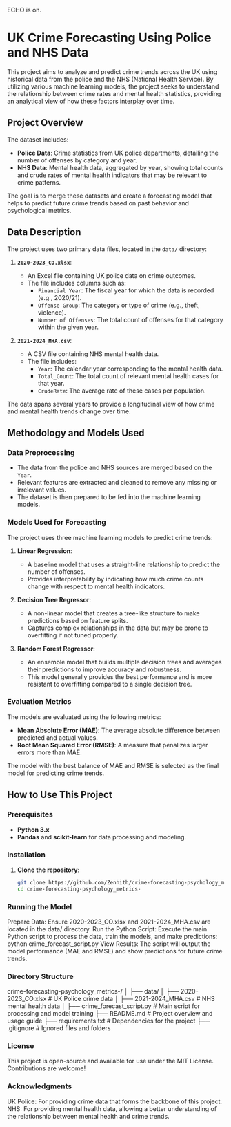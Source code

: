 ECHO is on.
# UK Crime Forecasting Using Police and NHS Data

This project aims to analyze and predict crime trends across the UK using historical data from the police and the NHS (National Health Service). By utilizing various machine learning models, the project seeks to understand the relationship between crime rates and mental health statistics, providing an analytical view of how these factors interplay over time.

## Project Overview

The dataset includes:
- **Police Data**: Crime statistics from UK police departments, detailing the number of offenses by category and year.
- **NHS Data**: Mental health data, aggregated by year, showing total counts and crude rates of mental health indicators that may be relevant to crime patterns.

The goal is to merge these datasets and create a forecasting model that helps to predict future crime trends based on past behavior and psychological metrics.

## Data Description

The project uses two primary data files, located in the `data/` directory:

1. **`2020-2023_CO.xlsx`**: 
   - An Excel file containing UK police data on crime outcomes.
   - The file includes columns such as:
     - `Financial Year`: The fiscal year for which the data is recorded (e.g., 2020/21).
     - `Offense Group`: The category or type of crime (e.g., theft, violence).
     - `Number of Offenses`: The total count of offenses for that category within the given year.

2. **`2021-2024_MHA.csv`**: 
   - A CSV file containing NHS mental health data.
   - The file includes:
     - `Year`: The calendar year corresponding to the mental health data.
     - `Total_Count`: The total count of relevant mental health cases for that year.
     - `CrudeRate`: The average rate of these cases per population.

The data spans several years to provide a longitudinal view of how crime and mental health trends change over time.

## Methodology and Models Used

### Data Preprocessing
- The data from the police and NHS sources are merged based on the `Year`.
- Relevant features are extracted and cleaned to remove any missing or irrelevant values.
- The dataset is then prepared to be fed into the machine learning models.

### Models Used for Forecasting
The project uses three machine learning models to predict crime trends:

1. **Linear Regression**: 
   - A baseline model that uses a straight-line relationship to predict the number of offenses.
   - Provides interpretability by indicating how much crime counts change with respect to mental health indicators.

2. **Decision Tree Regressor**:
   - A non-linear model that creates a tree-like structure to make predictions based on feature splits.
   - Captures complex relationships in the data but may be prone to overfitting if not tuned properly.

3. **Random Forest Regressor**:
   - An ensemble model that builds multiple decision trees and averages their predictions to improve accuracy and robustness.
   - This model generally provides the best performance and is more resistant to overfitting compared to a single decision tree.

### Evaluation Metrics
The models are evaluated using the following metrics:
- **Mean Absolute Error (MAE)**: The average absolute difference between predicted and actual values.
- **Root Mean Squared Error (RMSE)**: A measure that penalizes larger errors more than MAE.

The model with the best balance of MAE and RMSE is selected as the final model for predicting crime trends.

## How to Use This Project

### Prerequisites
- **Python 3.x**
- **Pandas** and **scikit-learn** for data processing and modeling.

### Installation
1. **Clone the repository**:
   ```bash
   git clone https://github.com/Zenhith/crime-forecasting-psychology_metrics-.git
   cd crime-forecasting-psychology_metrics-


### Running the Model
Prepare Data:
Ensure 2020-2023_CO.xlsx and 2021-2024_MHA.csv are located in the data/ directory.
Run the Python Script:
Execute the main Python script to process the data, train the models, and make predictions:
python crime_forecast_script.py
View Results:
The script will output the model performance (MAE and RMSE) and show predictions for future crime trends.

### Directory Structure

crime-forecasting-psychology_metrics-/
│
├── data/
│   ├── 2020-2023_CO.xlsx          # UK Police crime data
│   ├── 2021-2024_MHA.csv          # NHS mental health data
│
├── crime_forecast_script.py       # Main script for processing and model training
├── README.md                      # Project overview and usage guide
├── requirements.txt               # Dependencies for the project
├── .gitignore                     # Ignored files and folders
### License
This project is open-source and available for use under the MIT License. Contributions are welcome!

### Acknowledgments
UK Police: For providing crime data that forms the backbone of this project.
NHS: For providing mental health data, allowing a better understanding of the relationship between mental health and crime trends.